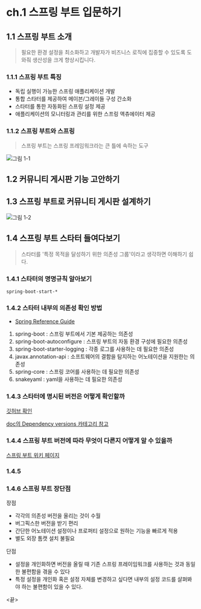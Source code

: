 # ch.1 스프링 부트 입문하기

## 1.1 스프링 부트 소개
> 필요한 환경 설정을 최소화하고 개발자가 비즈니스 로직에 집중할 수 있도록 도와줘 생산성을 크게 향상시킵니다.

### 1.1.1 스프링 부트 특징
* 독립 실행이 가능한 스프링 애플리케이션 개발
* 통합 스타터를 제공하여 메이븐/그레이들 구성 간소화
* 스타터를 통한 자동화된 스프링 설정 제공
* 애플리케이션의 모니터링과 관리를 위한 스프링 액츄에이터 제공

### 1.1.2 스프링 부트와 스프링
> 스프링 부트는 스프링 프레임워크라는 큰 틀에 속하는 도구  

![그림 1-1](./images/1_1.jpg) 

## 1.2 커뮤니티 게시판 기능 고안하기

## 1.3 스프링 부트로 커뮤니티 게시판 설계하기
![그림 1-2](./images/1_2.jpg)

## 1.4 스프링 부트 스타터 들여다보기
> 스타터를 '특정 목적을 달성하기 위한 의존성 그룹'이라고 생각하면 이해하기 쉽다.

### 1.4.1 스타터의 명명규칙 알아보기

```spring-boot-start-*```

### 1.4.2 스타터 내부의 의존성 확인 방법

* [Spring Reference Guide](https://docs.spring.io/spring-boot/docs/current/reference/htmlsingle/)

1. spring-boot : 스프링 부트에서 기본 제공하는 의존성
1. spring-boot-autoconfigure : 스프링 부트의 자동 환경 구성에 필요한 의존성
1. spring-boot-starter-logging : 각종 로그를 사용하는 데 필요한 의존성
1. javax.annotation-api : 소프트웨어의 결함을 탐지하는 어노테이션을 지원한는 의존성
1. spring-core : 스프링 코어를 사용하는 데 필요한 의존성
1. snakeyaml : yaml을 사용하는 데 필요한 의존성

### 1.4.3 스타터에 명시된 버전은 어떻게 확인할까

[깃허브 확인](https://github.com/spring-projects/spring-boot)

[doc의 Dependency versions 카테고리 참고](https://docs.spring.io/spring-boot/docs/current/reference/html/)

### 1.4.4 스프링 부트 버전에 따라 무엇이 다른지 어떻게 알 수 있을까
[스프링 부트 위키 페이지](https://github.com/spring-projects/spring-boot)

### 1.4.5
### 1.4.6 스프링 부트 장단점
장점
* 각각의 의존성 버전을 올리는 것이 수월
* 버그픽스한 버전을 받기 편리
* 간단한 어노테이션 설정이나 프로퍼티 설정으로 원하는 기능을 빠르게 적용
* 별도 외장 톰캣 설치 불필요

단점
* 설정을 개인화하면 버전을 올릴 때 기존 스프링 프레이임워크를 사용하는 것과 동일한 불편함을 겪을 수 있다
* 특정 설정을 개인화 혹은 설정 자체를 변경하고 싶다면 내부의 설정 코드를 살펴봐야 하는 불편함이 있을 수 있다.

<끝>